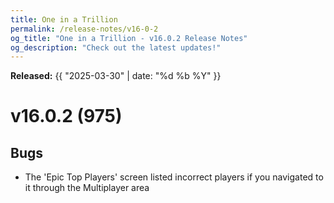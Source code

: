 ```yaml
---
title: One in a Trillion
permalink: /release-notes/v16-0-2
og_title: "One in a Trillion - v16.0.2 Release Notes"
og_description: "Check out the latest updates!"
---
```

**Released:** {{ "2025-03-30" | date: "%d %b %Y" }}

# v16.0.2 (975)
## Bugs
- The 'Epic Top Players' screen listed incorrect players if you navigated to it through the Multiplayer area
